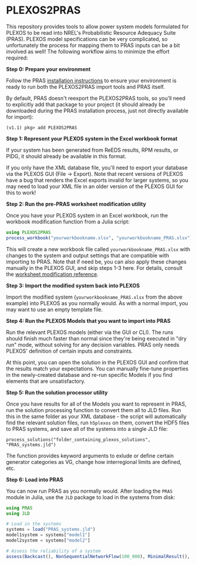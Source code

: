 # PLEXOS2PRAS

This repository provides tools to allow power system models formulated for
PLEXOS to be read into NREL's Probabilistic Resource Adequacy Suite (PRAS).
PLEXOS model specifications can be very complicated, so unfortunately the
process for mapping them to PRAS inputs can be a bit involved as well!
The following workflow aims to minimize the effort required:

__Step 0: Prepare your environment__

Follow the PRAS
[installation instructions](https://nrel.github.io/PRAS/installation)
to ensure your environment is ready to run both the PLEXOS2PRAS import tools
and PRAS itself.

By default, PRAS doesn't reexport the PLEXOS2PRAS tools, so you'll need to
explicitly add that package to your project (it should already be downloaded
during the PRAS installation process, just not directly available for import):

```
(v1.1) pkg> add PLEXOS2PRAS
```

__Step 1: Represent your PLEXOS system in the Excel workbook format__

If your system has been generated from ReEDS results, RPM results, or PIDG,
it should already be available in this format.

If you only have the XML database file, you'll need to export your database
via the PLEXOS GUI (File -> Export). Note that recent versions of PLEXOS have
a bug that renders the Excel exports invalid for larger systems, so you may
need to load your XML file in an older version of the PLEXOS GUI for this to
work!

__Step 2: Run the pre-PRAS worksheet modification utility__

Once you have your PLEXOS system in an Excel workbook, run the workbook
modification function from a Julia script:

```julia
using PLEXOS2PRAS
process_workbook("yourworkbookname.xlsx", "yourworkbookname_PRAS.xlsx")
```

This will create a new workbook file called `yourworkbookname_PRAS.xlsx`
with changes to the system and output settings that are compatible with
importing to PRAS. Note that if need be, you can also apply these changes
manually in the PLEXOS GUI, and skip steps 1-3 here. For details, consult the
[worksheet modification reference](worksheet_modification.md).

__Step 3: Import the modified system back into PLEXOS__

Import the modified system (`yourworkbookname_PRAS.xlsx` from the above
example) into PLEXOS as you normally would. As with a normal import, you may
want to use an empty template file.

__Step 4: Run the PLEXOS Models that you want to import into PRAS__

Run the relevant PLEXOS models (either via the GUI or CLI). The runs should
finish much faster than normal since they're being executed in "dry run" mode,
without solving for any decision variables. PRAS only needs PLEXOS' definition
of certain inputs and constraints.

At this point, you can open the solution in the PLEXOS GUI and confirm that the
results match your expectations. You can manually fine-tune properties in the
newly-created database and re-run specific Models if you find elements that are
unsatisfactory.

__Step 5: Run the solution processor utility__

Once you have results for all of the Models you want to represent in PRAS,
run the solution processing function to convert them all to JLD files.
Run this in the same folder as your XML database - the script will
automatically find the relevant solution files, run `h5plexos` on them,
convert the HDF5 files to PRAS systems, and save all of the systems into a
single JLD file:

```
process_solutions("folder_containing_plexos_solutions", "PRAS_systems.jld")
```

The function provides keyword arguments to exlude or define certain
generator categories as VG, change how interregional limits are defined,
etc.

__Step 6: Load into PRAS__

You can now run PRAS as you normally would. After loading the
`PRAS` module in Julia, use the `JLD` package to load in the
systems from disk:

```julia
using PRAS
using JLD

# Load in the systems
systems = load("PRAS_systems.jld")
model1system = systems["model1"]
model2system = systems["model2"]

# Assess the reliability of a system
assess(Backcast(), NonSequentialNetworkFlow(100_000), MinimalResult(), model1system)
```
